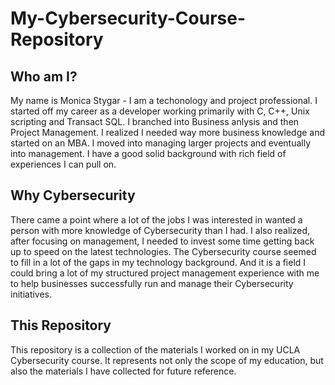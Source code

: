 # My-Cybersecurity-Course-Repository

## Who am I?
My name is Monica Stygar - I am a techonology and project professional.  I started off my career as a developer working primarily with C, C++, Unix scripting and Transact SQL. I branched into Business anlysis and then Project Management.  I realized I needed way more business knowledge and started on an MBA. I moved into managing larger projects and eventually into management.  I have a good solid background with rich field of experiences I can pull on.

## Why Cybersecurity
There came a point where a lot of the jobs I was interested in wanted a person with more knowledge of Cybersecurity than I had.  I also realized, after focusing on management, I needed to invest some time getting back up to speed on the latest technologies.  The Cybersecurity course seemed to fill in a lot of the gaps in my technology background.  And it is a field I could bring a lot of my structured project management experience with me to help businesses successfully run and manage their Cybersecurity initiatives.

## This Repository
This repository is a collection of the materials I worked on in my UCLA Cybersecurity course.  It represents not only the scope of my education, but also the materials I have collected for future reference.

